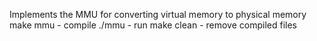 Implements the MMU for converting virtual memory to physical memory
make mmu - compile
./mmu - run
make clean - remove compiled files